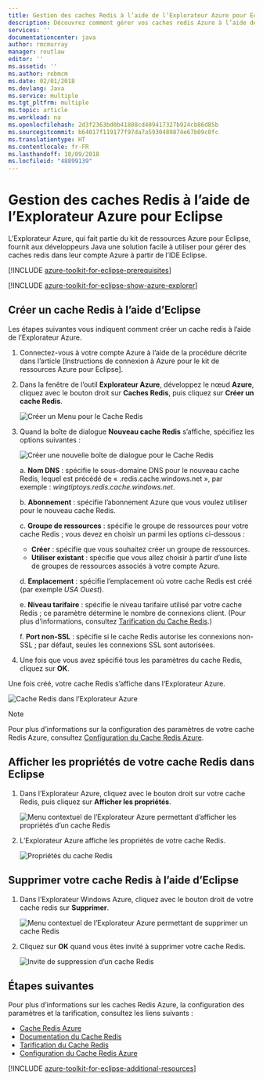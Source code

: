 ```yaml
---
title: Gestion des caches Redis à l’aide de l’Explorateur Azure pour Eclipse
description: Découvrez comment gérer vos caches redis Azure à l’aide de l’Explorateur Azure pour Eclipse.
services: ''
documentationcenter: java
author: rmcmurray
manager: routlaw
editor: ''
ms.assetid: ''
ms.author: robmcm
ms.date: 02/01/2018
ms.devlang: Java
ms.service: multiple
ms.tgt_pltfrm: multiple
ms.topic: article
ms.workload: na
ms.openlocfilehash: 2d3f2363bd0b41808cd409417327b924cb86d85b
ms.sourcegitcommit: b64017f119177f97da7a5930489874e67b09c0fc
ms.translationtype: HT
ms.contentlocale: fr-FR
ms.lasthandoff: 10/09/2018
ms.locfileid: "48899139"
---
```

# <a name="managing-redis-caches-using-the-azure-explorer-for-eclipse"></a>Gestion des caches Redis à l’aide de l’Explorateur Azure pour Eclipse

L’Explorateur Azure, qui fait partie du kit de ressources Azure pour Eclipse, fournit aux développeurs Java une solution facile à utiliser pour gérer des caches redis dans leur compte Azure à partir de l’IDE Eclipse.

[!INCLUDE [azure-toolkit-for-eclipse-prerequisites](../includes/azure-toolkit-for-eclipse-prerequisites.md)]

[!INCLUDE [azure-toolkit-for-eclipse-show-azure-explorer](../includes/azure-toolkit-for-eclipse-show-azure-explorer.md)]

## <a name="create-a-redis-cache-by-using-eclipse"></a>Créer un cache Redis à l’aide d’Eclipse

Les étapes suivantes vous indiquent comment créer un cache redis à l’aide de l’Explorateur Azure.

1. Connectez-vous à votre compte Azure à l’aide de la procédure décrite dans l’article [Instructions de connexion à Azure pour le kit de ressources Azure pour Eclipse].

1. Dans la fenêtre de l’outil **Explorateur Azure**, développez le nœud **Azure**, cliquez avec le bouton droit sur **Caches Redis**, puis cliquez sur **Créer un cache Redis**.

   ![Créer un Menu pour le Cache Redis][CR01]

1. Quand la boîte de dialogue **Nouveau cache Redis** s’affiche, spécifiez les options suivantes :

   ![Créer une nouvelle boîte de dialogue pour le Cache Redis][CR02]

   a. **Nom DNS** : spécifie le sous-domaine DNS pour le nouveau cache Redis, lequel est précédé de « .redis.cache.windows.net », par exemple : *wingtiptoys.redis.cache.windows.net*.

   b. **Abonnement** : spécifie l’abonnement Azure que vous voulez utiliser pour le nouveau cache Redis.

   c. **Groupe de ressources** : spécifie le groupe de ressources pour votre cache Redis ; vous devez en choisir un parmi les options ci-dessous :
      * **Créer** : spécifie que vous souhaitez créer un groupe de ressources.
      * **Utiliser existant** : spécifie que vous allez choisir à partir d’une liste de groupes de ressources associés à votre compte Azure.

   d. **Emplacement** : spécifie l’emplacement où votre cache Redis est créé (par exemple *USA Ouest*).

   e. **Niveau tarifaire** : spécifie le niveau tarifaire utilisé par votre cache Redis ; ce paramètre détermine le nombre de connexions client. (Pour plus d’informations, consultez [Tarification du Cache Redis].)

   f. **Port non-SSL** : spécifie si le cache Redis autorise les connexions non-SSL ; par défaut, seules les connexions SSL sont autorisées.

1. Une fois que vous avez spécifié tous les paramètres du cache Redis, cliquez sur **OK**.

Une fois créé, votre cache Redis s’affiche dans l’Explorateur Azure.

   ![Cache Redis dans l’Explorateur Azure][CR03]

> [!NOTE]
>
> Pour plus d’informations sur la configuration des paramètres de votre cache Redis Azure, consultez [Configuration du Cache Redis Azure].
>

## <a name="display-the-properties-for-your-redis-cache-in-eclipse"></a>Afficher les propriétés de votre cache Redis dans Eclipse

1. Dans l’Explorateur Azure, cliquez avec le bouton droit sur votre cache Redis, puis cliquez sur **Afficher les propriétés**.

   ![Menu contextuel de l’Explorateur Azure permettant d’afficher les propriétés d’un cache Redis][SP01]

1. L’Explorateur Azure affiche les propriétés de votre cache Redis.

   ![Propriétés du cache Redis][SP02]

## <a name="delete-your-redis-cache-by-using-eclipse"></a>Supprimer votre cache Redis à l’aide d’Eclipse

1. Dans l’Explorateur Windows Azure, cliquez avec le bouton droit de votre cache redis sur **Supprimer**.

   ![Menu contextuel de l’Explorateur Azure permettant de supprimer un cache Redis][DE01]

1. Cliquez sur **OK** quand vous êtes invité à supprimer votre cache Redis.

   ![Invite de suppression d’un cache Redis][DE02]

## <a name="next-steps"></a>Étapes suivantes

Pour plus d’informations sur les caches Redis Azure, la configuration des paramètres et la tarification, consultez les liens suivants :

* [Cache Redis Azure]
* [Documentation du Cache Redis]
* [Tarification du Cache Redis]
* [Configuration du Cache Redis Azure]

[!INCLUDE [azure-toolkit-for-eclipse-additional-resources](../includes/azure-toolkit-for-eclipse-additional-resources.md)]

<!-- URL List -->

[Tarification du Cache Redis]: https://azure.microsoft.com/pricing/details/cache/
[Cache Redis Azure]: https://azure.microsoft.com/services/cache/
[Documentation du Cache Redis]: /azure/redis-cache/
[Configuration du Cache Redis Azure]: /azure/redis-cache/cache-configure

<!-- IMG List -->

[CR01]: media/azure-toolkit-for-eclipse-managing-redis-caches-using-azure-explorer/CR01.png
[CR02]: media/azure-toolkit-for-eclipse-managing-redis-caches-using-azure-explorer/CR02.png
[CR03]: media/azure-toolkit-for-eclipse-managing-redis-caches-using-azure-explorer/CR03.png

[SP01]: media/azure-toolkit-for-eclipse-managing-redis-caches-using-azure-explorer/SP01.png
[SP02]: media/azure-toolkit-for-eclipse-managing-redis-caches-using-azure-explorer/SP02.png

[DE01]: media/azure-toolkit-for-eclipse-managing-redis-caches-using-azure-explorer/DE01.png
[DE02]: media/azure-toolkit-for-eclipse-managing-redis-caches-using-azure-explorer/DE02.png
